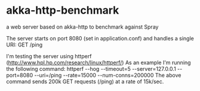 # akka-http-benchmark
a web server based on akka-http to benchmark against Spray

The server starts on port 8080 (set in application.conf) and handles a single URI: 
GET /ping

I'm testing the server using httperf (http://www.hpl.hp.com/research/linux/httperf/)
As an example I'm running the following command:
httperf --hog --timeout=5 --server=127.0.0.1 --port=8080 --uri=/ping --rate=15000 --num-conns=200000
The above command sends 200k GET requests (/ping) at a rate of 15k/sec.
